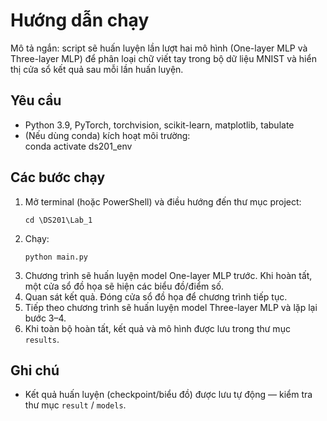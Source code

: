 # Hướng dẫn chạy

Mô tả ngắn: script sẽ huấn luyện lần lượt hai mô hình (One-layer MLP và Three-layer MLP) để phân loại chữ viết tay trong bộ dữ liệu MNIST và hiển thị cửa sổ kết quả sau mỗi lần huấn luyện.

## Yêu cầu
- Python 3.9, PyTorch, torchvision, scikit-learn, matplotlib, tabulate
- (Nếu dùng conda) kích hoạt môi trường:  
  conda activate ds201_env

## Các bước chạy
1. Mở terminal (hoặc PowerShell) và điều hướng đến thư mục project:
   ```
   cd \DS201\Lab_1
   ```
2. Chạy:
   ```
   python main.py
   ```
3. Chương trình sẽ huấn luyện model One-layer MLP trước. Khi hoàn tất, một cửa sổ đồ họa sẽ hiện các biểu đồ/điểm số.
4. Quan sát kết quả. Đóng cửa sổ đồ họa để chương trình tiếp tục.
5. Tiếp theo chương trình sẽ huấn luyện model Three-layer MLP và lặp lại bước 3–4.
6. Khi toàn bộ hoàn tất, kết quả và mô hình được lưu trong thư mục `results`.

## Ghi chú
- Kết quả huấn luyện (checkpoint/biểu đồ) được lưu tự động — kiểm tra thư mục `result` / `models`.
